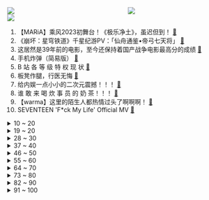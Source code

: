 <div >
	<a style="float:left;width:55%;" href = "https://github.com/anuraghazra/github-readme-stats">
	 <img src = "https://github-readme-stats.vercel.app/api?username=iuuuuuaena&theme=buefy&show_icons=true"/>
	</a>
	<a  style="float:right;width:45%" href = "https://github.com/anuraghazra/github-readme-stats">
	 <img  src="https://github-readme-stats.vercel.app/api/top-langs/?username=anuraghazra&layout=compact"/>
	</a>
	</div>

[![](https://img.shields.io/badge/jxd-@jxdgogogo.xyz-yellowgreen.svg)](https://www.jxdgogogo.xyz)<br>
1. 【MARiA】乘风2023初舞台！《极乐净土》，虽迟但到！ [:link:](//www.bilibili.com/video/BV1HM4y1b79Z) <br>
2. 《崩坏：星穹铁道》千星纪游PV：「仙舟通鉴•帝弓七天将」 [:link:](//www.bilibili.com/video/BV19o4y1x7tX) <br>
3. 这居然是39年前的电影，至今还保持着国产战争电影最高分的成绩 [:link:](//www.bilibili.com/video/BV1JM4y1b7k2) <br>
4. 手机炸弹（简易版） [:link:](//www.bilibili.com/video/BV1Zo4y1w7Wq) <br>
5. B 站 各 等 级 特 权 现 状 [:link:](//www.bilibili.com/video/BV1Lo4y147Wi) <br>
6. 板凳作腿，行医无悔 [:link:](//www.bilibili.com/video/BV1Aa4y1V7es) <br>
7. 给内娱一点小小的二次元震撼！！！ [:link:](//www.bilibili.com/video/BV1Ka4y1V7BL) <br>
8. 谁 敢 来 喝 炊 事 员 的 奶 茶！！！ [:link:](//www.bilibili.com/video/BV12L411a7Bo) <br>
9. 【warma】这里的陌生人都热情过头了啊啊啊！ [:link:](//www.bilibili.com/video/BV12z4y1h72d) <br>
10. SEVENTEEN 'F*ck My Life' Official MV [:link:](//www.bilibili.com/video/BV1tP41117mv) <br>
<details>
<summary>10 ~ 20</summary>

11. aespa《Spicy》MV [:link:](//www.bilibili.com/video/BV1qz4y1a7m8) <br>
12. 【4K60FPS】GARNiDELiA《极乐净土》经典现场！那个女人回来了！ [:link:](//www.bilibili.com/video/BV1QL41187Dt) <br>
13. 泰式饭店 [:link:](//www.bilibili.com/video/BV1Dm4y1C71T) <br>
14. 嗯，CP29卓娅cos来了～ [:link:](//www.bilibili.com/video/BV1Dh4y1J7ZF) <br>
15. 实测丨去了趟澳门，我看到了赌博必输的真相？ [:link:](//www.bilibili.com/video/BV1yV4y1k78J) <br>
16. 挑战现场连线up主，把东西卖给他们！能成功吗？ [:link:](//www.bilibili.com/video/BV1K14y1f7RZ) <br>
17. 【vlog】即兴发挥拍出来的公路片，剧情能有多离谱？ [:link:](//www.bilibili.com/video/BV1dM4y1b7iy) <br>
18. 30天，万字总结，一个up主的脱困自白【全程干货】 [:link:](//www.bilibili.com/video/BV1Nz4y1a7vd) <br>
19. “万一赢了呢？” [:link:](//www.bilibili.com/video/BV1p24y1T7nz) <br>
</details>
<details>
<summary>19 ~ 20</summary>

20. 读心术可太简单了 [:link:](//www.bilibili.com/video/BV17X4y127mE) <br>
21. 课 堂 请 勿 对 对 子【泰裤辣专场】！！！ [:link:](//www.bilibili.com/video/BV1eo4y1x7KN) <br>
22. 网红大长腿街头尬舞，路人视角翻车遭全网嘲笑，成就年度笑点！ [:link:](//www.bilibili.com/video/BV1eT411b7pd) <br>
23. 耽误你们几秒陪我过个18岁生日 [:link:](//www.bilibili.com/video/BV1HM4y1h7rQ) <br>
24. 咱们猫德动物医院开新店了，带各位股东们来参观一下 [:link:](//www.bilibili.com/video/BV1C24y1T7Mx) <br>
25. 当我学会时间魔法 [:link:](//www.bilibili.com/video/BV16h411V7RL) <br>
26. 【基萨利斯JISARIZ】第一话 穿越森林的奔跑 【官方熟肉】 [:link:](//www.bilibili.com/video/BV1BM4y1b7Q2) <br>
27. 电鸡小子 [:link:](//www.bilibili.com/video/BV1ia4y1G7VW) <br>
28. 【STN快报Lite】现在厂商优化太烂了，我的1060都带不动了 [:link:](//www.bilibili.com/video/BV1uh411j7MQ) <br>
</details>
<details>
<summary>28 ~ 30</summary>

29. 由于淄博生意火爆，游客开始在淄博打工… [:link:](//www.bilibili.com/video/BV1fg4y1V7De) <br>
30. 男朋友送的挂画真的有被惊喜到了！能当装饰还能小夜灯 太美啦～ [:link:](//www.bilibili.com/video/BV1oX4y127bC) <br>
31. 钢铁侠内部豪华装修！鬼知道我做了多久这些细节！爆甲MK7 非HT模型模玩hottoys [:link:](//www.bilibili.com/video/BV1pc411K7um) <br>
32. 鸡函数 [:link:](//www.bilibili.com/video/BV1As4y1Q7DX) <br>
33. 武 陵 猫 捕 鱼 为 业 ！ [:link:](//www.bilibili.com/video/BV1Ro4y1c7Cj) <br>
34. UP自主设计，超强还原游戏《崩坏：星穹铁道》——星穹列车 [:link:](//www.bilibili.com/video/BV1Sa4y1G79E) <br>
35. 【(G)I-DLE】[M/V] - ‘Allergy’ [:link:](//www.bilibili.com/video/BV1oL41187cU) <br>
36. 当我第一次出国 [:link:](//www.bilibili.com/video/BV1Ps4y1976V) <br>
37. 【CP29】我摘下了头套，却没人认识我 [:link:](//www.bilibili.com/video/BV1xM41137v3) <br>
</details>
<details>
<summary>37 ~ 40</summary>

38. 【Coby Persin】一场跨越5000英里的DNA收集之旅！ [:link:](//www.bilibili.com/video/BV1zX4y127Dg) <br>
39. 踏遍千山万水也要找到你 [:link:](//www.bilibili.com/video/BV1DV4y1k7ww) <br>
40. 我和小哒莎的中式婚礼正式完结撒花！ [:link:](//www.bilibili.com/video/BV1ik4y1j7MX) <br>
41. 星穹英文版到底！多少细节？ 剧情，重大转折！星神彩蛋。 [:link:](//www.bilibili.com/video/BV1ec411N762) <br>
42. 【阿斗】影史最成功的海盗电影，狂揽全球票房40亿美元！带你重温经典《加勒比海盗1》 [:link:](//www.bilibili.com/video/BV1W24y1T74S) <br>
43. 沾沾喜气！办婚礼一点也不后悔！！！ [:link:](//www.bilibili.com/video/BV1Th411j7Vs) <br>
44. 穿上战袍之后，双方开始了快板的极限拉扯 [:link:](//www.bilibili.com/video/BV1qo4y1A7h4) <br>
45. 淄博爆火一个月，喜忧参半的本地人 [:link:](//www.bilibili.com/video/BV1oX4y127NC) <br>
46. 颁奖大会现在开始！ [:link:](//www.bilibili.com/video/BV1Sc411T7jJ) <br>
</details>
<details>
<summary>46 ~ 50</summary>

47. 搭车到若羌参观楼兰博物馆，近距实拍楼兰美女干尸，历经四千年不朽很神奇 [:link:](//www.bilibili.com/video/BV1Ug4y157td) <br>
48. 整蛊！女友让我拿人形快递社死…我用两米高的大猩猩全程拿捏她！ [:link:](//www.bilibili.com/video/BV17h4y1b7rc) <br>
49. 十种网红咖啡盲测！哪款最符合中国人口味？ [:link:](//www.bilibili.com/video/BV1Ks4y137Sb) <br>
50. 男人减速带之游戏武器现实版8 [:link:](//www.bilibili.com/video/BV1uo4y147YW) <br>
51. 怎么啥东西都会说话啊！ [:link:](//www.bilibili.com/video/BV1rT411b7tB) <br>
52. 【文艺复兴·极乐净土】当我在全校面前…… [:link:](//www.bilibili.com/video/BV1rs4y137pE) <br>
53. 《 只 要 是 日 语 就 画 风 突 变 》 [:link:](//www.bilibili.com/video/BV1xV4y1C7Xg) <br>
54. 别眨眼 [:link:](//www.bilibili.com/video/BV14M41137in) <br>
55. 当你穿越回宋代，你发现你不是大宋人 [:link:](//www.bilibili.com/video/BV1PM41137Zo) <br>
</details>
<details>
<summary>55 ~ 60</summary>

56. 只因路边捡了个日本玩偶，两位美女被分尸！经典网剧《灵魂摆渡》第二十四回《人偶》 [:link:](//www.bilibili.com/video/BV11M411g7Pf) <br>
57. 新 概 念 火 鸡 面 [:link:](//www.bilibili.com/video/BV11M411g7fD) <br>
58. 学弟学妹看段子，大四学生照镜子 [:link:](//www.bilibili.com/video/BV1NL411h7af) <br>
59. 《我夏侯惇无敌》 [:link:](//www.bilibili.com/video/BV1is4y13796) <br>
60. 查尔斯加冕礼上的七件宝物，长知识！ [:link:](//www.bilibili.com/video/BV12V4y1k7w2) <br>
61. “灵魂没有义肢，勇敢面对自己” [:link:](//www.bilibili.com/video/BV1ig4y157er) <br>
62. 假如你女儿不小心闯进了  #冰激凌 世界怎么办？ [:link:](//www.bilibili.com/video/BV1dg4y1V7LG) <br>
63. 【原神/星穹铁道|填翻】世界上另一个我！ [:link:](//www.bilibili.com/video/BV1Km4y1y71s) <br>
64. 史瓦罗：帮帮我 克拉拉！这里好多人！? [:link:](//www.bilibili.com/video/BV1PP41117xB) <br>
</details>
<details>
<summary>64 ~ 70</summary>

65. 逛漫展被一群女孩子亲脸 烦死了！ [:link:](//www.bilibili.com/video/BV1Uz4y1h79e) <br>
66. 日行一善，千万别信这些乱七八糟的广告！ [:link:](//www.bilibili.com/video/BV1ZL41187H8) <br>
67. 芬兰家人淄博烧烤大战三百回合到场面失控！蒜蓉烤扇贝惊艳新客人！被火锅底料蛋糕吓坏？生日狂欢从天亮到天黑嗨翻天！ [:link:](//www.bilibili.com/video/BV15M4y1b7nY) <br>
68. 高燃来袭！老年电竞队挑战南京Hero全纪录 [:link:](//www.bilibili.com/video/BV1Az4y187ub) <br>
69. 看完满头问号！？上半年最逆天的发言都在这里了，吃饭喝水慎入！！ [:link:](//www.bilibili.com/video/BV1Fs4y19786) <br>
70. 显卡涨价、降价的背后，英伟达到底是家什么公司？？ [:link:](//www.bilibili.com/video/BV19P411y75S) <br>
71. 【TF家族】《一起去做的N件事》第二十二件事：一起来吃喝玩乐吧！ [:link:](//www.bilibili.com/video/BV1gz4y1a79n) <br>
72. ⚡️“可是雪啊，埋进土里”⚡️ [:link:](//www.bilibili.com/video/BV1QX4y127jq) <br>
73. 仅售799！打破4K屏价格底线？Wescom C2786IUY测试报告【走心点屏】 [:link:](//www.bilibili.com/video/BV1FM4y187xG) <br>
</details>
<details>
<summary>73 ~ 80</summary>

74. 我心脏不好 下次不许这样了 [:link:](//www.bilibili.com/video/BV1zV4y1k7R7) <br>
75. 为什么日本男公关相貌平平却能让女孩子倾家荡产??? [:link:](//www.bilibili.com/video/BV1nz4y1a7KP) <br>
76. 隋卞一探 |十个菜四瓶饮料三十多？？？东北这物价给我惊着了！ [:link:](//www.bilibili.com/video/BV13m4y1y7tB) <br>
77. 2023高考倒计时1个月，加油！ [:link:](//www.bilibili.com/video/BV1Am4y1h76r) <br>
78. 什么才叫真正的歇好了 [:link:](//www.bilibili.com/video/BV1oP41127r3) <br>
79. 37岁，终于有钱买保时捷... [:link:](//www.bilibili.com/video/BV1DT411b7bT) <br>
80. 【烂活电竞45.5】各路外卡上西餐，毫无悬念的MSI第一周 [:link:](//www.bilibili.com/video/BV1KL411h7rc) <br>
81. 第一次带爸妈在美国，吃中国人全都不吃的，美式中餐！ ！ [:link:](//www.bilibili.com/video/BV1Ls4y137Hq) <br>
82. 希望今天优秀的你在她眼里闪闪发光 [:link:](//www.bilibili.com/video/BV1ug4y1L7KS) <br>
</details>
<details>
<summary>82 ~ 90</summary>

83. 美依礼芽大战《回家的诱惑》！爆笑解说《浪姐4》 [:link:](//www.bilibili.com/video/BV12g4y157F8) <br>
84. 【微电影·定风波】海纳百川！女性主导下的改革与权谋 [:link:](//www.bilibili.com/video/BV19X4y117be) <br>
85. aespa最新回归曲Spicy MV公开 [:link:](//www.bilibili.com/video/BV11X4y1278J) <br>
86. 40万人打出9.4高分，靠的就是共鸣！深度解说《漫长的季节》第三期 [:link:](//www.bilibili.com/video/BV1xm4y1h7k7) <br>
87. 《天气之子 ·幻》 [:link:](//www.bilibili.com/video/BV1Qs4y1X7Vt) <br>
88. 成年人的崩溃 往往只在一瞬间（课代表） [:link:](//www.bilibili.com/video/BV1Hh4y1J7Hk) <br>
89. 每秒176.65转！许昕VS高速机摄影机，谁会更胜一筹？ [:link:](//www.bilibili.com/video/BV1es4y137vg) <br>
90. 吸 猫 不 ，野 生 的 劲 贼 大 ！ [:link:](//www.bilibili.com/video/BV1Ng4y157AP) <br>
91. 真有这么丝滑吗！ [:link:](//www.bilibili.com/video/BV12L411a71C) <br>
</details>
<details>
<summary>91 ~ 100</summary>

92. 化 蝶 成 茧 [:link:](//www.bilibili.com/video/BV1mo4y1x7RE) <br>
93. 西施：这守约开了 [:link:](//www.bilibili.com/video/BV1xs4y137Gi) <br>
94. 厨师长求学被误解为拜码头？其实专攻技术的人并没有歪心思 [:link:](//www.bilibili.com/video/BV18o4y1A72Y) <br>
95. 【星穹铁道】良心制作！1.0版本崩坏星穹铁道全角色遗器穿搭+行迹加点+配队攻略！ [:link:](//www.bilibili.com/video/BV11c411N7RU) <br>
96. 克里斯蒂亚娜仿妆！下辈子我还想长这样 [:link:](//www.bilibili.com/video/BV13P41117mZ) <br>
97. 手搓转子发动机！我为老婆造汽油吸尘器 [:link:](//www.bilibili.com/video/BV1fa4y1G76e) <br>
98. 请不要戴显微镜去看剧情 [:link:](//www.bilibili.com/video/BV14c411N76v) <br>
99. 克拉拉~克拉拉~♫~(=^･ω･^)ﾉ [:link:](//www.bilibili.com/video/BV1x24y1T7ak) <br>
100. 热爱刷牙 全民香水不输咖啡的韩国人为何在意气味 [:link:](//www.bilibili.com/video/BV1424y1T7k3) <br>
</details>
